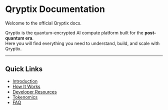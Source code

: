 # Qryptix Documentation

Welcome to the official Qryptix docs.

Qryptix is the quantum-encrypted AI compute platform built for the **post-quantum era**.  
Here you will find everything you need to understand, build, and scale with Qryptix.

---

## Quick Links
- [Introduction](introduction.md)
- [How It Works](how-it-works.md)
- [Developer Resources](developers.md)
- [Tokenomics](tokenomics.md)
- [FAQ](faq.md)
